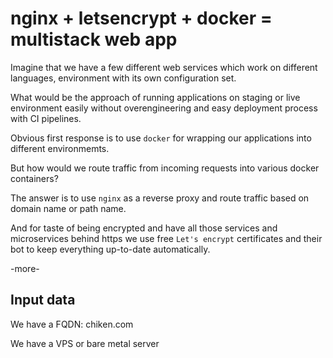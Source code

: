 # nginx + letsencrypt + docker = multistack web app

Imagine that we have a few different web services which work on different
languages, environment with its own configuration set.

What would be the approach of running applications on staging or live
environment easily without overengineering and easy deployment process with CI
pipelines.

Obvious first response is to use `docker` for wrapping our applications into
different environmemts.

But how would we route traffic from incoming requests into various docker
containers?

The answer is to use `nginx` as a reverse proxy and route traffic based on domain
name or path name.

And for taste of being encrypted and have all those services and microservices
behind https we use free `Let's encrypt` certificates and their bot to keep
everything up-to-date automatically.

-more-

## Input data

We have a FQDN: chiken.com

We have a VPS or bare metal server



